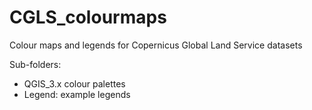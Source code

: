 # CGLS_colourmaps
Colour maps and legends for Copernicus Global Land Service datasets

Sub-folders:
* QGIS_3.x colour palettes
* Legend: example legends
